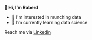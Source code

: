 **👋 Hi, I’m Roberd**
- 👀 I'm interested in munching data
- 🌱 I’m currently learning data science

Reach me via [Linkedin](https://id.linkedin.com/in/roberdmanihuruk)

<!---
roberdmanihuruk is a ✨ special ✨ repository because its `README.md` (this file) appears on your GitHub profile.
You can click the Preview link to take a look at your changes.
--->
